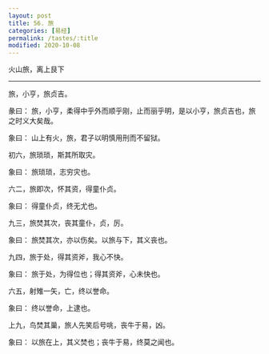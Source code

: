 ```yaml
---
layout: post
title: 56. 旅
categories: [易经]
permalink: /tastes/:title
modified: 2020-10-08
---
```


火山旅，离上艮下

---

旅，小亨，旅贞吉。

彖曰： 旅，小亨，柔得中乎外而顺乎刚，止而丽乎明，是以小亨，旅贞吉也，旅之时义大矣哉。

象曰： 山上有火，旅，君子以明慎用刑而不留狱。

初六，旅琐琐，斯其所取灾。

象曰： 旅琐琐，志穷灾也。

六二，旅即次，怀其资，得童仆贞。

象曰： 得童仆贞，终无尤也。

九三，旅焚其次，丧其童仆，贞，厉。

象曰： 旅焚其次，亦以伤矣。以旅与下，其义丧也。

九四，旅于处，得其资斧，我心不快。

象曰： 旅于处，为得位也；得其资斧，心未快也。

六五，射雉一矢，亡，终以誉命。

象曰： 终以誉命，上逮也。

上九，鸟焚其巢，旅人先笑后号咷，丧牛于易，凶。

象曰： 以旅在上，其义焚也；丧牛于易，终莫之闻也。
